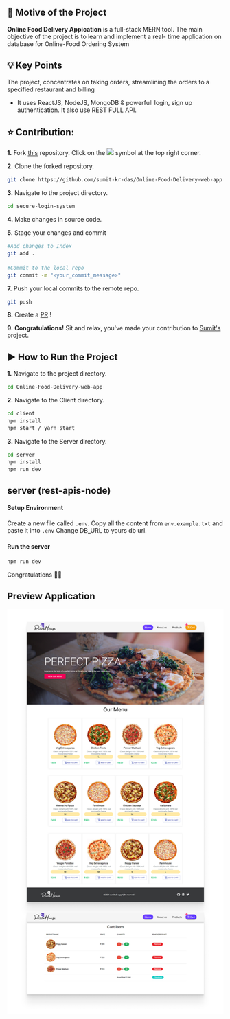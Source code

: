 ## 📌 Motive of the Project

<b>Online Food Delivery Appication</b> is a full-stack MERN tool. The main objective of the project is to learn and implement a real- time application on database for Online-Food Ordering System

## 💡 Key Points

The project, concentrates on taking orders, streamlining the orders to a specified restaurant and billing

- It uses ReactJS, 
NodeJS, 
MongoDB & powerfull login, sign up authentication.
It also use REST FULL API.

## ⭐ Contribution:
**1.** Fork [this](https://github.com/sumit-kr-das/Online-Food-Delivery-web-app) repository.
Click on the <img src="https://img.icons8.com/ios/24/000000/code-fork.png"></a> symbol at the top right corner.

**2.** Clone the forked repository.

```bash
git clone https://github.com/sumit-kr-das/Online-Food-Delivery-web-app
```

**3.** Navigate to the project directory.

```bash
cd secure-login-system
```

**4.** Make changes in source code.

**5.** Stage your changes and commit

```bash
#Add changes to Index
git add .

#Commit to the local repo
git commit -m "<your_commit_message>"
```

**7.** Push your local commits to the remote repo.

```bash
git push
```

**8.** Create a [PR](https://help.github.com/en/github/collaborating-with-issues-and-pull-requests/creating-a-pull-request) !

**9.** **Congratulations!** Sit and relax, you've made your contribution to [Sumit's](https://github.com/sumit-kr-das) project.

##  ▶️ How to Run the Project

**1.** Navigate to the project directory.

```bash
cd Online-Food-Delivery-web-app
```

**2.** Navigate to the Client directory.

```bash
cd client
npm install
npm start / yarn start
```

**3.** Navigate to the Server directory.

```bash
cd server
npm install
npm run dev 
```

## server (rest-apis-node)

#### Setup Environment
Create a new file called `.env`. 
Copy all the content from `env.example.txt` and paste it into `.env`
Change DB_URL to yours db url. 

#### Run the server
```bash
npm run dev
```

Congratulations 🎊🎉

## Preview Application

![Design preview for Online Food Delivery Appication](./preview.png)

